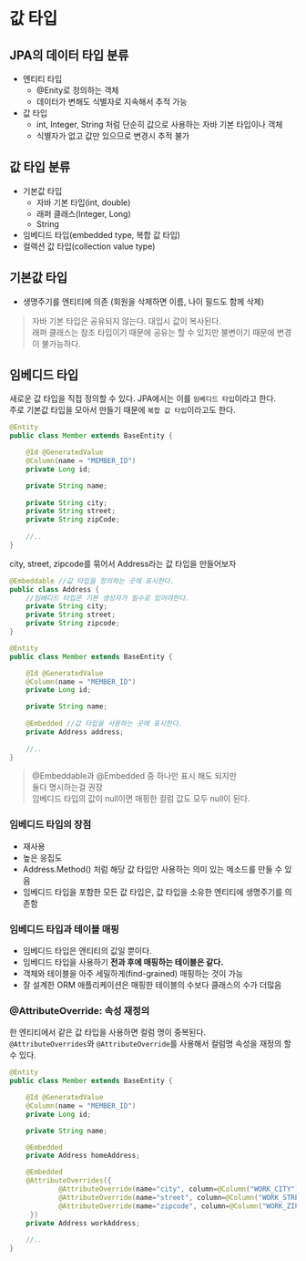 # 값 타입

## JPA의 데이터 타입 분류
* 엔티티 타입  
  * @Enity로 정의하는 객체
  * 데이터가 변해도 식별자로 지속해서 추적 가능
* 값 타입
  * int, Integer, String 처럼 단순히 값으로 사용하는 자바 기본 타입이나 객체
  * 식별자가 없고 값만 있으므로 변경시 추적 불가
  
## 값 타입 분류
* 기본값 타입
  * 자바 기본 타입(int, double)
  * 래퍼 클래스(Integer, Long)
  * String
* 임베디드 타입(embedded type, 복합 값 타입)
* 컬렉션 값 타입(collection value type)

## 기본값 타입
* 생명주기를 엔티티에 의존 (회원을 삭제하면 이름, 나이 필드도 함께 삭제)
> 자바 기본 타입은 공유되지 않는다. 대입시 값이 복사된다.  
래퍼 클래스는 참조 타입이기 때문에 공유는 할 수 있지만 불변이기 때문에 변경이 불가능하다.  

## 임베디드 타입
새로운 값 타입을 직접 정의할 수 있다. JPA에서는 이를 `임베디드 타입`이라고 한다.  
주로 기본값 타입을 모아서 만들기 때문에 `복합 값 타입`이라고도 한다.  
```java
@Entity
public class Member extends BaseEntity {

    @Id @GeneratedValue
    @Column(name = "MEMBER_ID")
    private Long id;

    private String name;
    
    private String city;
    private String street;
    private String zipCode;
    
    //..
}
```
city, street, zipcode를 묶어서 Address라는 값 타입을 만들어보자
```java
@Embeddable //값 타입을 정의하는 곳에 표시한다.
public class Address {
    //임베디드 타입은 기본 생성자가 필수로 있어야한다.
    private String city;
    private String street;
    private String zipcode;
}
```
```java
@Entity
public class Member extends BaseEntity {

    @Id @GeneratedValue
    @Column(name = "MEMBER_ID")
    private Long id;

    private String name;
    
    @Embedded //값 타입을 사용하는 곳에 표시한다.
    private Address address;
    
    //..
}
```
> @Embeddable과 @Embedded 중 하나만 표시 해도 되지만  
둘다 명시하는걸 권장  
> 임베디드 타입의 값이 null이면 매핑한 컬럼 값도 모두 null이 된다.  

### 임베디드 타입의 장점
* 재사용  
* 높은 응집도  
* Address.Method() 처럼 해당 값 타입만 사용하는 의미 있는 메소드를 만들 수 있음  
* 임베디드 타입을 포함한 모든 값 타입은, 값 타입을 소유한 엔티티에 생명주기를 의존함  

### 임베디드 타입과 테이블 매핑
* 임베디드 타입은 엔티티의 값일 뿐이다.
* 임베디드 타입을 사용하기 **전과 후에 매핑하는 테이블은 같다.**
* 객체와 테이블을 아주 세밀하게(find-grained) 매핑하는 것이 가능  
* 잘 설계한 ORM 애플리케이션은 매핑한 테이블의 수보다 클래스의 수가 더많음  

### @AttributeOverride: 속성 재정의
한 엔티티에서 같은 값 타입을 사용하면 컬럼 명이 중복된다.  
`@AttributeOverrides`와 `@AttributeOverride`를 사용해서 컬럼명 속성을 재정의 할 수 있다.  
```java
@Entity
public class Member extends BaseEntity {

    @Id @GeneratedValue
    @Column(name = "MEMBER_ID")
    private Long id;

    private String name;

    @Embedded
    private Address homeAddress;

    @Embedded
    @AttributeOverrides({
            @AttributeOverride(name="city", column=@Column("WORK_CITY")),
            @AttributeOverride(name="street", column=@Column("WORK_STREET")),
            @AttributeOverride(name="zipcode", column=@Column("WORK_ZIPCODE"))
     })
    private Address workAddress;
    
    //..
}
```




